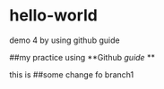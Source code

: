 # hello-world
demo 4 by using github guide

##my practice using **Github *guide* **

this is ##some change fo branch1

